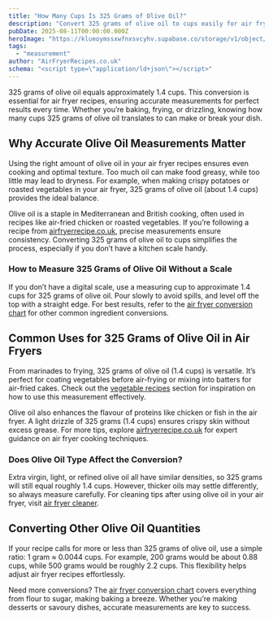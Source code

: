```yaml
---
title: "How Many Cups Is 325 Grams of Olive Oil?"
description: "Convert 325 grams of olive oil to cups easily for air fryer recipes. Perfect for baking and cooking conversions in minutes."
pubDate: 2025-08-11T00:00:00.000Z
heroImage: "https://klueoymssxwfnxsvcyhv.supabase.co/storage/v1/object/public/md/how-many-cups-is-325-grams-of-olive-oil-d6b60e81.webp"
tags:
  - "measurement"
author: "AirFryerRecipes.co.uk"
schema: "<script type=\"application/ld+json\"></script>"
---
```


<p>325 grams of olive oil equals approximately 1.4 cups. This conversion is essential for air fryer recipes, ensuring accurate measurements for perfect results every time. Whether you’re baking, frying, or drizzling, knowing how many cups 325 grams of olive oil translates to can make or break your dish.</p>  

<h2>Why Accurate Olive Oil Measurements Matter</h2>  
<p>Using the right amount of olive oil in your air fryer recipes ensures even cooking and optimal texture. Too much oil can make food greasy, while too little may lead to dryness. For example, when making crispy potatoes or roasted vegetables in your air fryer, 325 grams of olive oil (about 1.4 cups) provides the ideal balance.</p>  

<p>Olive oil is a staple in Mediterranean and British cooking, often used in recipes like air-fried chicken or roasted vegetables. If you’re following a recipe from <a href=https://www.airfryerrecipe.co.uk/recipes>airfryerrecipe.co.uk</a>, precise measurements ensure consistency. Converting 325 grams of olive oil to cups simplifies the process, especially if you don’t have a kitchen scale handy.</p>  

<h3>How to Measure 325 Grams of Olive Oil Without a Scale</h3>  
<p>If you don’t have a digital scale, use a measuring cup to approximate 1.4 cups for 325 grams of olive oil. Pour slowly to avoid spills, and level off the top with a straight edge. For best results, refer to the <a href=https://www.airfryerrecipe.co.uk/air-fryer-conversion-chart>air fryer conversion chart</a> for other common ingredient conversions.</p>  

<h2>Common Uses for 325 Grams of Olive Oil in Air Fryers</h2>  
<p>From marinades to frying, 325 grams of olive oil (1.4 cups) is versatile. It’s perfect for coating vegetables before air-frying or mixing into batters for air-fried cakes. Check out the <a href=https://www.airfryerrecipe.co.uk/recipe-category/vegetables>vegetable recipes</a> section for inspiration on how to use this measurement effectively.</p>  

<p>Olive oil also enhances the flavour of proteins like chicken or fish in the air fryer. A light drizzle of 325 grams (1.4 cups) ensures crispy skin without excess grease. For more tips, explore <a href=https://www.airfryerrecipe.co.uk>airfryerrecipe.co.uk</a> for expert guidance on air fryer cooking techniques.</p>  

<h3>Does Olive Oil Type Affect the Conversion?</h3>  
<p>Extra virgin, light, or refined olive oil all have similar densities, so 325 grams will still equal roughly 1.4 cups. However, thicker oils may settle differently, so always measure carefully. For cleaning tips after using olive oil in your air fryer, visit <a href=https://www.airfryerrecipe.co.uk/air-fryer-cleaner>air fryer cleaner</a>.</p>  

<h2>Converting Other Olive Oil Quantities</h2>  
<p>If your recipe calls for more or less than 325 grams of olive oil, use a simple ratio: 1 gram ≈ 0.0044 cups. For example, 200 grams would be about 0.88 cups, while 500 grams would be roughly 2.2 cups. This flexibility helps adjust air fryer recipes effortlessly.</p>  

<p>Need more conversions? The <a href=https://www.airfryerrecipe.co.uk/air-fryer-conversion-chart>air fryer conversion chart</a> covers everything from flour to sugar, making baking a breeze. Whether you’re making desserts or savoury dishes, accurate measurements are key to success.</p>